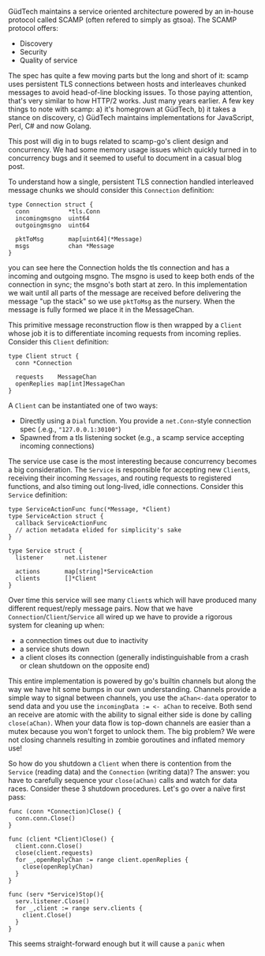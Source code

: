GüdTech maintains a service oriented architecture powered by an in-house protocol called SCAMP (often refered to simply as gtsoa). The SCAMP protocol offers:

  * Discovery
  * Security
  * Quality of service

The spec has quite a few moving parts but the long and short of it: scamp uses persistent TLS connections between hosts and interleaves chunked messages to avoid head-of-line blocking issues. To those paying attention, that's very similar to how HTTP/2 works. Just many years earlier. A few key things to note with scamp: a) it's homegrown at GüdTech, b) it takes a stance on discovery, c) GüdTech maintains implementations for JavaScript, Perl, C# and now Golang.

This post will dig in to bugs related to scamp-go's client design and concurrency. We had some memory usage issues which quickly turned in to concurrency bugs and it seemed to useful to document in a casual blog post.

To understand how a single, persistent TLS connection handled interleaved message chunks we should consider this `Connection` definition:

    type Connection struct {
      conn           *tls.Conn
      incomingmsgno  uint64
      outgoingmsgno  uint64

      pktToMsg       map[uint64](*Message)
      msgs           chan *Message
    }

you can see here the Connection holds the tls connection and has a incoming and outgoing msgno. The msgno is used to keep both ends of the connection in sync; the msgno's both start at zero. In this implementation we wait until all parts of the message are received before delivering the message "up the stack" so we use `pktToMsg` as the nursery. When the message is fully formed we place it in the MessageChan.

This primitive message reconstruction flow is then wrapped by a `Client` whose job it is to differentiate incoming requests from incoming replies. Consider this `Client` definition:

    type Client struct {
      conn *Connection

      requests    MessageChan
      openReplies map[int]MessageChan
    }

A `Client` can be instantiated one of two ways:

  * Directly using a `Dial` function. You provide a `net.Conn`-style connection spec (.e.g., `"127.0.0.1:30100"`)
  * Spawned from a tls listening socket (e.g., a scamp service accepting incoming connections)

The service use case is the most interesting because concurrency becomes a big consideration. The `Service` is responsible for accepting new `Client`s, receiving their incoming `Messages`, and routing requests to registered functions, and also timing out long-lived, idle connections. Consider this `Service` definition:

    type ServiceActionFunc func(*Message, *Client)
    type ServiceAction struct {
      callback ServiceActionFunc
      // action metadata elided for simplicity's sake
    }

    type Service struct {
      listener      net.Listener

      actions       map[string]*ServiceAction
      clients       []*Client
    }

Over time this service will see many `Client`s which will have produced many different request/reply message pairs. Now that we have `Connection`/`Client`/`Service` all wired up we have to provide a rigorous system for cleaning up when:

  * a connection times out due to inactivity
  * a service shuts down
  * a client closes its connection (generally indistinguishable from a crash or clean shutdown on the opposite end)

This entire implementation is powered by go's builtin channels but along the way we have hit some bumps in our own understanding. Channels provide a simple way to signal between channels, you use the `aChan<-data` operator to send data and you use the `incomingData := <- aChan` to receive. Both send an receive are atomic with the ability to signal either side is done by calling `close(aChan)`. When your data flow is top-down channels are easier than a mutex because you won't forget to unlock them. The big problem? We were not closing channels resulting in zombie goroutines and inflated memory use!

So how do you shutdown a `Client` when there is contention from the `Service` (reading data) and the `Connection` (writing data)? The answer: you have to carefully sequence your `close(aChan)` calls and watch for data races. Consider these 3 shutdown procedures. Let's go over a naïve first pass:

    func (conn *Connection)Close() {
      conn.conn.Close()
    }

    func (client *Client)Close() {
      client.conn.Close()
      close(client.requests)
      for _,openReplyChan := range client.openReplies {
        close(openReplyChan)
      }
    }

    func (serv *Service)Stop(){
      serv.listener.Close()
      for _,client := range serv.clients {
        client.Close()
      }
    }

This seems straight-forward enough but it will cause a `panic` when